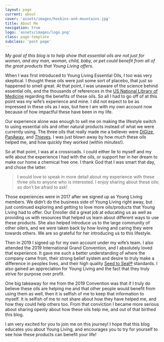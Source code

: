 ```yaml
---
layout: page
current: about
cover: 'assets/images/hoskins-and-mountains.jpg'
title: About Me
navigation: true
logo: 'assets/images/logo.png'
class: page-template
subclass: 'post page'
---
```

*My goal of this blog is to help show that essential oils are not just for women, and any man, woman, child, baby, or pet could benefit from all of the great products that Young Living offers.*

When I was first introduced to Young Living Essential Oils, I too was very skeptical. I thought these oils were just some sort of placebo, that just so happened to smell great. At that point, I was unaware of the science behind essential oils, and the thousands of references in the  [US National Library of Medicine](https://www.ncbi.nlm.nih.gov/pubmed/)  regarding the benefits of these oils. So all I had to go off of at this point was my wife’s experience and mine. I did not expect to be as impressed in these oils as I was, but here I am with my own account now because of how impactful these have been in my life.

Our experience alone was enough to sell me on making the lifestyle switch to using essential oils and other natural products instead of what we were currently using. The three oils that really made me a believer were  [DiGize](https://www.youngliving.com/en_US/products/digize-essential-oil-blend),  [PanAway](https://www.youngliving.com/en_US/products/panaway-essential-oil-blend), and  [Thieves](https://www.youngliving.com/en_US/products/thieves-essential-oil-blend). I was just blown away by how much these oils helped me, and how quickly they worked (within minutes!).

So at that point, I was at a crossroads. I could either lie to myself and my wife about the experience I had with the oils, or support her in her dream to make our home a chemical free one. I thank God that I was smart that day, and chose the latter.

> I would love to speak in more detail about my experience with these three oils to anyone who is interested. I enjoy sharing about these oils; so don’t be afraid to ask!

Those experiences were in 2017 after we signed up as Young Living members. We didn’t do the business side of Young Living right away, but just continued exploring and getting to love more oils/products that Young Living had to offer. Our Enroller did a great job at educating us as well as providing us with resources that helped us learn about different ways to use these products. She also helped introduce us to the large community of other oilers, and we were taken back by how loving and caring they were towards others. We are so grateful for her introducing us to this lifestyle.

Then in 2019 I signed up for my own account under my wife’s team. I also attended the 2019 International Grand Convention, and I absolutely loved that experience. It gave me such a better understanding of where the company came from, their strong belief system and desire to truly make a difference in peoples lives, and their high quality  [Seed to Seal®](https://www.youngliving.com/en_US/discover/seed-to-seal)  standards. I also gained an appreciation for Young Living and the fact that they truly strive for purpose over profit.

One big takeaway for me from the 2019 Convention was that if I truly do believe these oils are helping me and that other people would benefit from using them as well, then it is selfish of me to keep that information to myself. It is selfish of me to not share about how they have helped me, and how they could help others too. From that conviction I became more serious about sharing openly about how these oils help me, and out of that birthed this blog.

I am very excited for you to join me on this journey! I hope that this blog educates you about Young Living, and encourages you to try for yourself to see how these products can benefit your life!
<!--stackedit_data:
eyJoaXN0b3J5IjpbLTIxMzkxNjk1MjUsMTM2NjM5MTU1OSwtMT
I4ODI0MjczMSwxMzI3MzU4MjIwLC02OTE4MDE0LDI5Nzc4ODYw
OCwtNzY2Njc1MDEwXX0=
-->